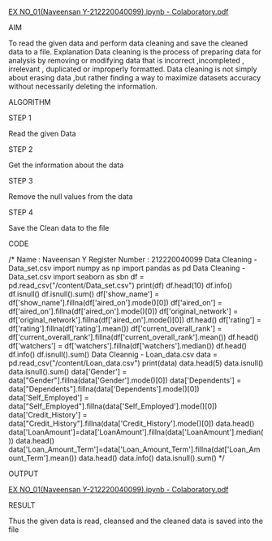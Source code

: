 [EX NO_01(Naveensan Y-212220040099).ipynb - Colaboratory.pdf](https://github.com/Naveensan123/EXP-NO-01/files/11471200/EX.NO_01.Naveensan.Y-212220040099.ipynb.-.Colaboratory.pdf)

AIM

To read the given data and perform data cleaning and save the cleaned data to a file.
Explanation
Data cleaning is the process of preparing data for analysis by removing or modifying data that is incorrect ,incompleted , irrelevant , duplicated
or improperly formatted. Data cleaning is not simply about erasing data ,but rather finding a way to maximize datasets accuracy without
necessarily deleting the information.

ALGORITHM

STEP 1

Read the given Data

STEP 2

Get the information about the data

STEP 3

Remove the null values from the data

STEP 4

Save the Clean data to the file

CODE

/* Name : Naveensan Y
Register Number : 212220040099
Data Cleaning - Data_set.csv
import numpy as np
import pandas as pd
Data Cleaning - Data_set.csv
import seaborn as sbn
df = pd.read_csv("/content/Data_set.csv")
print(df)
df.head(10)
df.info()
df.isnull()
df.isnull().sum()
df['show_name'] = df['show_name'].fillna(df['aired_on'].mode()[0])
df['aired_on'] = df['aired_on'].fillna(df['aired_on'].mode()[0])
df['original_network'] = df['original_network'].fillna(df['aired_on'].mode()[0])
df.head()
df['rating'] = df['rating'].fillna(df['rating'].mean())
df['current_overall_rank'] =
df['current_overall_rank'].fillna(df['current_overall_rank'].mean())
df.head()
df['watchers'] = df['watchers'].fillna(df['watchers'].median())
df.head()
df.info()
df.isnull().sum()
Data Cleannig - Loan_data.csv
data = pd.read_csv("/content/Loan_data.csv")
print(data)
data.head(5)
data.isnull()
data.isnull().sum()
data['Gender'] = data["Gender"].fillna(data['Gender'].mode()[0])
data['Dependents'] = data["Dependents"].fillna(data['Dependents'].mode()[0])
data['Self_Employed'] = data["Self_Employed"].fillna(data['Self_Employed'].mode()[0])
data['Credit_History'] = data["Credit_History"].fillna(data['Credit_History'].mode()[0])
data.head()
data['LoanAmount']=data['LoanAmount'].fillna(data['LoanAmount'].median())
data.head()
data['Loan_Amount_Term']=data['Loan_Amount_Term'].fillna(dat['Loan_Amount_Term'].mean())
data.head()
data.info()
data.isnull().sum() */

OUTPUT

[EX NO_01(Naveensan Y-212220040099).ipynb - Colaboratory.pdf](https://github.com/Naveensan123/EXP-NO-01/files/11471200/EX.NO_01.Naveensan.Y-212220040099.ipynb.-.Colaboratory.pdf)


RESULT

Thus the given data is read, cleansed and the cleaned data is saved into the file
